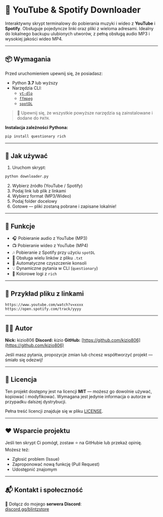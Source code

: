 # 🎵 YouTube & Spotify Downloader

Interaktywny skrypt terminalowy do pobierania muzyki i wideo z **YouTube** i **Spotify**. Obsługuje pojedyncze linki oraz pliki z wieloma adresami. Idealny do lokalnego backupu ulubionych utworów, z pełną obsługą audio MP3 i wysokiej jakości wideo MP4.

---

## 📦 Wymagania

Przed uruchomieniem upewnij się, że posiadasz:

- Python **3.7** lub wyższy
- Narzędzia CLI:
  - [`yt-dlp`](https://github.com/yt-dlp/yt-dlp)
  - [`ffmpeg`](https://ffmpeg.org/)
  - [`spotDL`](https://github.com/spotDL/spotify-downloader)

> 📌 Upewnij się, że wszystkie powyższe narzędzia są zainstalowane i dodane do `PATH`.

**Instalacja zależności Pythona:**

```bash
pip install questionary rich
```

---

## 🚀 Jak używać

1. Uruchom skrypt:

```bash
python downloader.py
```

2. Wybierz źródło (YouTube / Spotify)  
3. Podaj link lub plik z linkami  
4. Wybierz format (MP3/Wideo)  
5. Podaj folder docelowy  
6. Gotowe — pliki zostaną pobrane i zapisane lokalnie!

---

## 🧠 Funkcje

- 🎧 Pobieranie audio z YouTube (MP3)
- 📺 Pobieranie wideo z YouTube (MP4)
- 🎶 Pobieranie z Spotify przy użyciu `spotDL`
- 📂 Obsługa wielu linków z pliku `.txt`
- 🧼 Automatyczne czyszczenie konsoli
- 💡 Dynamiczne pytania w CLI (`questionary`)
- 🎨 Kolorowe logi z `rich`

---

## 📄 Przykład pliku z linkami

```
https://www.youtube.com/watch?v=xxxx
https://open.spotify.com/track/yyyy
```

---

## 🧑‍💻 Autor

**Nick:** kizio806
**Discord:** _kizio_
**GitHub:** [https://github.com/kizio806](https://github.com/kizio806)

Jeśli masz pytania, propozycje zmian lub chcesz współtworzyć projekt — śmiało się odezwij!

---

## 📜 Licencja

Ten projekt dostępny jest na licencji **MIT** — możesz go dowolnie używać, kopiować i modyfikować. Wymagana jest jedynie informacja o autorze w przypadku dalszej dystrybucji.

Pełna treść licencji znajduje się w pliku [LICENSE](LICENSE).

---

## ❤️ Wsparcie projektu

Jeśli ten skrypt Ci pomógł, zostaw ⭐ na GitHubie lub przekaż opinię. Możesz też:

- Zgłosić problem (Issue)
- Zaproponować nową funkcję (Pull Request)
- Udostępnić znajomym

---

## 📬 Kontakt i społeczność

💬 Dołącz do mojego **serwera Discord**:  
[discord.gg/blintzstore](https://discord.com/invite/M9thr49cFY)
